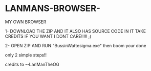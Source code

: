 # LANMANS-BROWSER-
MY OWN BROWSER

1- DOWNLOAD THE ZIP AND IT ALSO HAS SOURCE CODE IN IT TAKE CREDITS IF YOU WANT I DONT CARE!!!!! ;)


2- OPEN ZIP AND RUN "BussinWattesigma.exe" then boom your done 



only 2 simple steps!!

credits to --LanManTheOG
